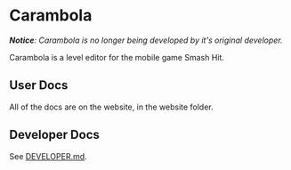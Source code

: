 # Carambola

***Notice**: Carambola is no longer being developed by it's original developer.*

Carambola is a level editor for the mobile game Smash Hit.

## User Docs

All of the docs are on the website, in the website folder.

## Developer Docs

See [DEVELOPER.md](DEVELOPER.md).
